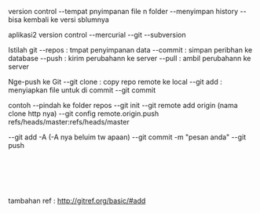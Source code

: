 version control
--tempat pnyimpanan file n folder
--menyimpan history
--bisa kembali ke versi sblumnya

aplikasi2 version control
--mercurial
--git
--subversion

Istilah git
--repos : tmpat penyimpanan data
--commit : simpan peribhan ke database
--push : kirim perubahann ke server
--pull : ambil perubahann ke server

Nge-push ke Git
--git clone : copy repo remote ke local
--git add : menyiapkan file untuk di commit
--git commit

contoh
--pindah ke folder repos
--git init
--git remote add origin (nama clone http nya)
--git config remote.origin.push refs/heads/master:refs/heads/master

--git add -A (-A nya beluim tw apaan)
--git commit -m "pesan anda"
--git push

<br><br><br><br>

tambahan ref : 
http://gitref.org/basic/#add